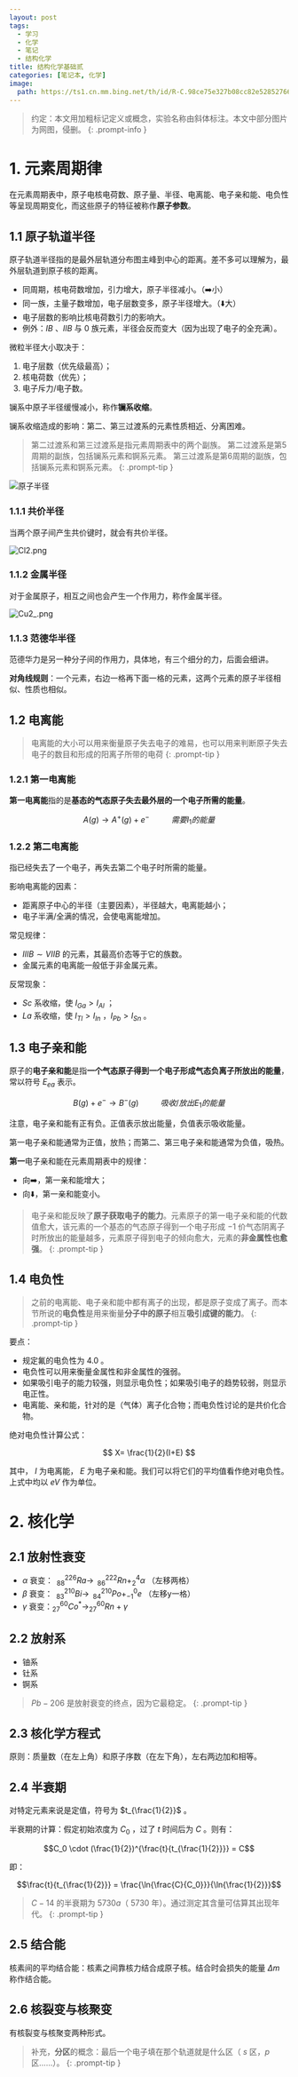 ```yaml
---
layout: post
tags:
  - 学习
  - 化学
  - 笔记
  - 结构化学
title: 结构化学基础贰
categories: [笔记本, 化学]
image:
  path: https://ts1.cn.mm.bing.net/th/id/R-C.98ce75e327b08cc82e52852766c20b15?rik=lYD3I6IMWqR1KA&riu=http%3a%2f%2fi0.hdslb.com%2fbfs%2farticle%2f1c84b2090e5450e2dec2191c176dd056c5435e8a.jpg&ehk=uBkHjBmMB8rqyCiWhCerpkhU7cJ25qsNasVAm6fXLss%3d&risl=&pid=ImgRaw&r=0
---
```


> 约定：本文用加粗标记定义或概念，实验名称由斜体标注。本文中部分图片为网图，侵删。
{: .prompt-info }

# 1. 元素周期律

在元素周期表中，原子电核电荷数、原子量、半径、电离能、电子亲和能、电负性等呈现周期变化，而这些原子的特征被称作**原子参数**。

## 1.1 原子轨道半径

原子轨道半径指的是最外层轨道分布图主峰到中心的距离。差不多可以理解为，最外层轨道到原子核的距离。

- 同周期，核电荷数增加，引力增大，原子半径减小。（➡️小）
- 同一族，主量子数增加，电子层数变多，原子半径增大。（⬇️大）
- 电子层数的影响比核电荷数引力的影响大。
- 例外：$IB$ 、$IIB$ 与 $0$ 族元素，半径会反而变大（因为出现了电子的全充满）。

微粒半径大小取决于：
1. 电子层数（优先级最高）；
2. 核电荷数（优先）；
3. 电子斥力/电子数。

镧系中原子半径缓慢减小，称作**镧系收缩**。

镧系收缩造成的影响：第二、第三过渡系的元素性质相近、分离困难。

> 第二过渡系和第三过渡系是指元素周期表中的两个副族。 第二过渡系是第5周期的副族，包括镧系元素和锕系元素。 第三过渡系是第6周期的副族，包括镧系元素和锕系元素。
{: .prompt-tip }

![原子半径](https://tse4-mm.cn.bing.net/th/id/OIP-C.XPKmTCRZnR2Ab3ofkWS6QAAAAA)

### 1.1.1 共价半径

当两个原子间产生共价键时，就会有共价半径。

![Cl2.png](https://s2.loli.net/2023/07/15/P6xWiXhOVAmuzLH.png)

### 1.1.2 金属半径

对于金属原子，相互之间也会产生一个作用力，称作金属半径。

![Cu2_.png](https://s2.loli.net/2023/07/15/5IOVra3FCm1QSPE.png)

### 1.1.3 范德华半径

范德华力是另一种分子间的作用力，具体地，有三个细分的力，后面会细讲。

**对角线规则**：一个元素，右边一格再下面一格的元素，这两个元素的原子半径相似、性质也相似。

## 1.2 电离能

> 电离能的大小可以用来衡量原子失去电子的难易，也可以用来判断原子失去电子的数目和形成的阳离子所带的电荷
{: .prompt-tip }

### 1.2.1 第一电离能

**第一电离能**指的是**基态的气态原子失去最外层的一个电子所需的能量**。

$$ A(g) \rightarrow A^+ (g) + e^- \ \ \ \ \ \ \ \ \ \ 需要I_1的能量$$

### 1.2.2 第二电离能

指已经失去了一个电子，再失去第二个电子时所需的能量。

影响电离能的因素：
- 距离原子中心的半径（主要因素），半径越大，电离能越小；
- 电子半满/全满的情况，会使电离能增加。

常见规律：
- $IIIB \sim VIIB$ 的元素，其最高价态等于它的族数。
- 金属元素的电离能一般低于非金属元素。

反常现象：
- $Sc$ 系收缩，使 $I_{Ga} > I_{Al}$ ；
- $La$ 系收缩，使 $I_{Tl} > I_{In}$ ，$I_{Pb} > I_{Sn}$ 。

## 1.3 电子亲和能

原子的**电子亲和能**是指**一个气态原子得到一个电子形成气态负离子所放出的能量**，常以符号 $E_{ea}$ 表示。

$$B(g) + e^- \rightarrow B^-(g) \ \ \ \ \ \ \ \ \ \ 吸收/放出E_1的能量$$

注意，电子亲和能有正有负。正值表示放出能量，负值表示吸收能量。

第一电子亲和能通常为正值，放热；而第二、第三电子亲和能通常为负值，吸热。

**第一**电子亲和能在元素周期表中的规律：
- 向➡️，第一亲和能增大；
- 向⬇️，第一亲和能变小。

> 电子亲和能反映了**原子获取电子的能力**。元素原子的第一电子亲和能的代数值愈大，该元素的一个基态的气态原子得到一个电子形成 $-1$ 价气态阴离子时所放出的能量越多，元素原子得到电子的倾向愈大，元素的**非金属性也愈强**。
{: .prompt-tip }

## 1.4 电负性

> 之前的电离能、电子亲和能中都有离子的出现，都是原子变成了离子。而本节所说的**电负性**是用来衡量**分子中的原子**相互**吸引成键的能力**。
{: .prompt-tip }

要点：
- 规定氟的电负性为 $4.0$ 。
- 电负性可以用来衡量金属性和非金属性的强弱。
- 如果吸引电子的能力较强，则显示电负性；如果吸引电子的趋势较弱，则显示电正性。
- 电离能、亲和能，针对的是（气体）离子化合物；而电负性讨论的是共价化合物。

绝对电负性计算公式：

$$ X= \frac{1}{2}(I+E) $$

其中， $I$ 为电离能， $E$ 为电子亲和能。我们可以将它们的平均值看作绝对电负性。上式中均以 $eV$ 作为单位。

# 2. 核化学

## 2.1 放射性衰变

- $\alpha$ 衰变：$^{226}_{\ \ 88}Ra \to ^{222}_{\ \ 86}Rn + ^4_2\alpha$ （左移两格）
- $\beta$ 衰变：$^{210}_{\ \ 83}Bi \to ^{210}_{\ \ 84}Po + ^0_{-1}e$ （左移y一格）
- $\gamma$ 衰变：$^{60}_{27}Co^* \to ^{60}_{27}Rn + \gamma$

## 2.2 放射系

- 铀系
- 钍系
- 锕系

> $Pb-206$ 是放射衰变的终点，因为它最稳定。
{: .prompt-tip }

## 2.3 核化学方程式

原则：质量数（在左上角）和原子序数（在左下角），左右两边加和相等。

## 2.4 半衰期

对特定元素来说是定值，符号为 $t_{\frac{1}{2}}$ 。

半衰期的计算：假定初始浓度为 $C_0$ ，过了 $t$ 时间后为 $C$ 。则有：

$$C_0 \cdot (\frac{1}{2})^{\frac{t}{t_{\frac{1}{2}}}} = C$$

即：

$$\frac{t}{t_{\frac{1}{2}}} = \frac{\ln{\frac{C}{C_0}}}{\ln{\frac{1}{2}}}$$

> $C-14$ 的半衰期为 $5730a$（ $5730$ 年）。通过测定其含量可估算其出现年代。
{: .prompt-tip }

## 2.5 结合能

核素间的平均结合能：核素之间靠核力结合成原子核。结合时会损失的能量 $\Delta m$ 称作结合能。

## 2.6 核裂变与核聚变

有核裂变与核聚变两种形式。

> 补充，**分区**的概念：最后一个电子填在那个轨道就是什么区（ $s$ 区，$p$ 区……）。
{: .prompt-tip }